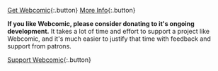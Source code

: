 [Get Webcomic][]{:.button}
[More Info][]{:.button}

**If you like Webcomic, please consider donating to it's ongoing development.**
It takes a lot of time and effort to support a project like Webcomic, and it's
much easier to justify that time with feedback and support from patrons.

[Support Webcomic][]{:.button}

[Get Webcomic]: https://wordpress.org/plugins/webcomic
[More Info]: https://github.com/mgsisk/webcomic/blob/master/support.md
[Support Webcomic]: /
